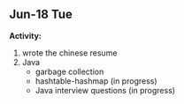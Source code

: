 ## Jun-18 Tue

**Activity:**

1. wrote the chinese resume
2. Java
   * garbage collection
   * hashtable-hashmap (in progress)
   * Java interview questions (in progress)

